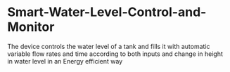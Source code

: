 # Smart-Water-Level-Control-and-Monitor
The device controls the water level of a tank and fills it with automatic variable flow rates and time according to both inputs and change in height in water level in an Energy efficient way

